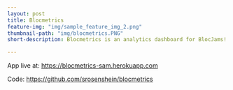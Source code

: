 ```yaml
---
layout: post
title: Blocmetrics
feature-img: "img/sample_feature_img_2.png"
thumbnail-path: "img/blocmetrics.PNG"
short-description: Blocmetrics is an analytics dashboard for BlocJams!

---
```


App live at: <https://blocmetrics-sam.herokuapp.com>

Code: <https://github.com/srosenshein/blocmetrics>